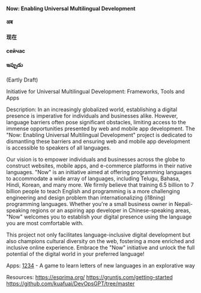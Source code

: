 
#### Now: Enabling Universal Multilingual Development
#### अब
#### 现在
#### сейчас
#### ఇప్పుడు
(Eartly Draft)

Initiative for Universal Multilingual Development: Frameworks, Tools and Apps

Description:
In an increasingly globalized world, establishing a digital presence is imperative for individuals and businesses alike. However, language barriers often pose significant obstacles, limiting access to the immense opportunities presented by web and mobile app development. The "Now: Enabling Universal Multilingual Development" project is dedicated to dismantling these barriers and ensuring web and mobile app development is accessible to speakers of all languages.

Our vision is to empower individuals and businesses across the globe to construct websites, mobile apps, and e-commerce platforms in their native languages. "Now" is an initiative aimed at offering programming languages to accommodate a wide array of languages, including Telugu, Bahasa, Hindi, Korean, and many more. We firmly believe that training 6.5 billion to 7 billion people to teach English and programming is a more challenging engineering and design problem than internationalizing (i18ning) programming languages. Whether you're a small business owner in Nepali-speaking regions or an aspiring app developer in Chinese-speaking areas, "Now" welcomes you to establish your digital presence using the language you are most comfortable with.

This project not only facilitates language-inclusive digital development but also champions cultural diversity on the web, fostering a more enriched and inclusive online experience. Embrace the "Now" initiative and unlock the full potential of the digital world in your preferred language! 

Apps:
[1234](https://qrd.at/1234) - A game to learn letters of new languages in an explorative way

Resources:
https://esprima.org/
https://gruntjs.com/getting-started
https://github.com/kuafuai/DevOpsGPT/tree/master


